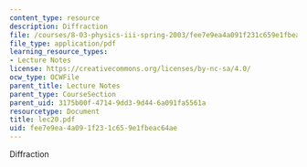 ```yaml
---
content_type: resource
description: Diffraction
file: /courses/8-03-physics-iii-spring-2003/fee7e9ea4a091f231c659e1fbeac64ae_lec20.pdf
file_type: application/pdf
learning_resource_types:
- Lecture Notes
license: https://creativecommons.org/licenses/by-nc-sa/4.0/
ocw_type: OCWFile
parent_title: Lecture Notes
parent_type: CourseSection
parent_uid: 3175b00f-4714-9dd3-9d44-6a091fa5561a
resourcetype: Document
title: lec20.pdf
uid: fee7e9ea-4a09-1f23-1c65-9e1fbeac64ae
---
```

Diffraction